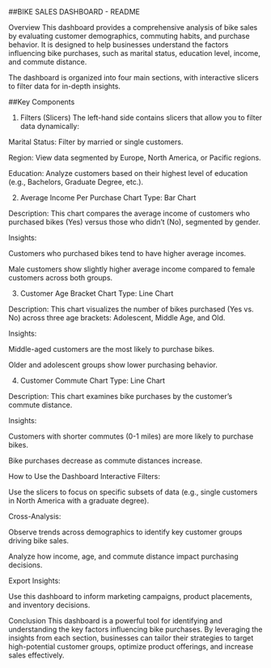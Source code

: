 ##BIKE SALES DASHBOARD - README

Overview
This dashboard provides a comprehensive analysis of bike sales by evaluating customer demographics, commuting habits, and purchase behavior. It is designed to help businesses understand the factors influencing bike purchases, such as marital status, education level, income, and commute distance.

The dashboard is organized into four main sections, with interactive slicers to filter data for in-depth insights.

##Key Components

1. Filters (Slicers)
   The left-hand side contains slicers that allow you to filter data dynamically:

Marital Status: Filter by married or single customers.

Region: View data segmented by Europe, North America, or Pacific regions.

Education: Analyze customers based on their highest level of education (e.g., Bachelors, Graduate Degree, etc.).

2. Average Income Per Purchase
   Chart Type: Bar Chart

Description: This chart compares the average income of customers who purchased bikes (Yes) versus those who didn’t (No), segmented by gender.

Insights:

Customers who purchased bikes tend to have higher average incomes.

Male customers show slightly higher average income compared to female customers across both groups.

3. Customer Age Bracket
   Chart Type: Line Chart

Description: This chart visualizes the number of bikes purchased (Yes vs. No) across three age brackets: Adolescent, Middle Age, and Old.

Insights:

Middle-aged customers are the most likely to purchase bikes.

Older and adolescent groups show lower purchasing behavior.

4. Customer Commute
   Chart Type: Line Chart

Description: This chart examines bike purchases by the customer’s commute distance.

Insights:

Customers with shorter commutes (0-1 miles) are more likely to purchase bikes.

Bike purchases decrease as commute distances increase.

How to Use the Dashboard
Interactive Filters:

Use the slicers to focus on specific subsets of data (e.g., single customers in North America with a graduate degree).

Cross-Analysis:

Observe trends across demographics to identify key customer groups driving bike sales.

Analyze how income, age, and commute distance impact purchasing decisions.

Export Insights:

Use this dashboard to inform marketing campaigns, product placements, and inventory decisions.

Conclusion
This dashboard is a powerful tool for identifying and understanding the key factors influencing bike purchases. By leveraging the insights from each section, businesses can tailor their strategies to target high-potential customer groups, optimize product offerings, and increase sales effectively.

